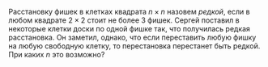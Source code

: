 Расстановку фишек в клетках квадрата $n\times n$ назовем <i> редкой</i>, если в любом квадрате $2\times 2$ стоит не более 3 фишек. Сергей поставил в
некоторые клетки доски по одной фишке так, что получилась редкая
расстановка. Он заметил, однако, что если переставить любую фишку на
любую свободную клетку, то перестановка перестанет быть
редкой. При каких $n$ это возможно?